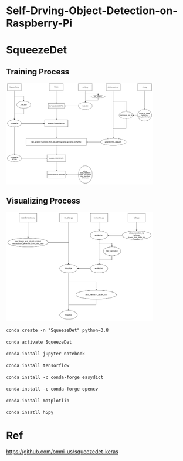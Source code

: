 # Self-Drving-Object-Detection-on-Raspberry-Pi

# SqueezeDet
## Training Process
<img src="https://raw.githubusercontent.com/Ratherman/Self-Drving-Object-Detection-on-Raspberry-Pi/main/imgs/train_process.png" width="400" />

## Visualizing Process
<img src="https://raw.githubusercontent.com/Ratherman/Self-Drving-Object-Detection-on-Raspberry-Pi/main/imgs/visualize_process.png" width="400" />

```
conda create -n "SqueezeDet" python=3.8

conda activate SqueezeDet

conda install jupyter notebook

conda install tensorflow

conda install -c conda-forge easydict

conda install -c conda-forge opencv

conda install matplotlib

conda insatll h5py
```

# Ref
https://github.com/omni-us/squeezedet-keras
